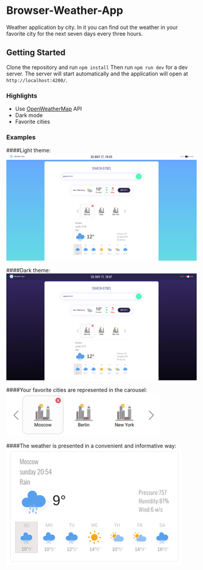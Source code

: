 # Browser-Weather-App
Weather application by city. In it you can find out the weather in your favorite city for the next seven days every three hours.

## Getting Started
Clone the repository and run `npm install`
Then run `npm run dev` for a dev server. 
The server will start automatically and the application will open at `http://localhost:4200/`.

### Highlights
* Use [OpenWeatherMap](https://openweathermap.org/) API
* Dark mode
* Favorite cities

### Examples

####Light theme:
![Light theme](https://github.com/EgorGo23/frontend-project-weather-app/blob/master/screenshots/light.png)

####Dark theme:
![Dark theme](https://github.com/EgorGo23/frontend-project-weather-app/blob/master/screenshots/dark.png)

####Your favorite cities are represented in the carousel:
![fav-cities](https://github.com/EgorGo23/frontend-project-weather-app/blob/master/screenshots/carousel.png)

####The weather is presented in a convenient and informative way:
![weather](https://github.com/EgorGo23/frontend-project-weather-app/blob/master/screenshots/weather.png)
